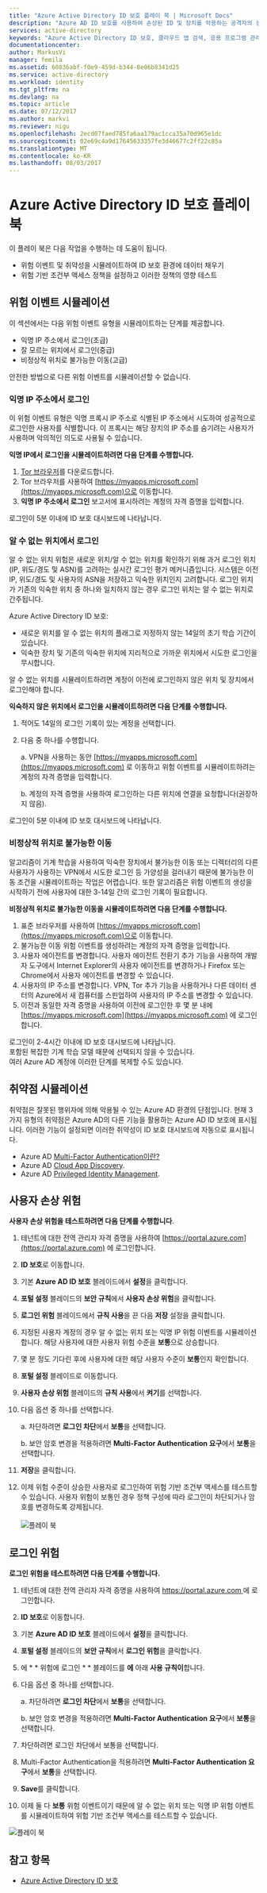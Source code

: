 ```yaml
---
title: "Azure Active Directory ID 보호 플레이 북 | Microsoft Docs"
description: "Azure AD ID 보호를 사용하여 손상된 ID 및 장치를 악용하는 공격자의 능력을 제한하고 이전에 손상이 우려되거나 손상된 ID 또는 장치를 보호할 수 있는 방법을 알아봅니다."
services: active-directory
keywords: "Azure Active Directory ID 보호, 클라우드 앱 검색, 응용 프로그램 관리, 보안, 위험, 위험 수준, 취약점, 보안 정책"
documentationcenter: 
author: MarkusVi
manager: femila
ms.assetid: 60836abf-f0e9-459d-b344-8e06b8341d25
ms.service: active-directory
ms.workload: identity
ms.tgt_pltfrm: na
ms.devlang: na
ms.topic: article
ms.date: 07/12/2017
ms.author: markvi
ms.reviewer: nigu
ms.openlocfilehash: 2ecd07faed785fa6aa179ac1cca35a70d965e1dc
ms.sourcegitcommit: 02e69c4a9d17645633357fe3d46677c2ff22c85a
ms.translationtype: MT
ms.contentlocale: ko-KR
ms.lasthandoff: 08/03/2017
---
```

# <a name="azure-active-directory-identity-protection-playbook"></a>Azure Active Directory ID 보호 플레이 북
이 플레이 북은 다음 작업을 수행하는 데 도움이 됩니다.

* 위험 이벤트 및 취약성을 시뮬레이트하여 ID 보호 환경에 데이터 채우기
* 위험 기반 조건부 액세스 정책을 설정하고 이러한 정책의 영향 테스트

## <a name="simulating-risk-events"></a>위험 이벤트 시뮬레이션
이 섹션에서는 다음 위험 이벤트 유형을 시뮬레이트하는 단계를 제공합니다.

* 익명 IP 주소에서 로그인(초급)
* 잘 모르는 위치에서 로그인(중급)
* 비정상적 위치로 불가능한 이동(고급)

안전한 방법으로 다른 위험 이벤트를 시뮬레이션할 수 없습니다.

### <a name="sign-ins-from-anonymous-ip-addresses"></a>익명 IP 주소에서 로그인
이 위험 이벤트 유형은 익명 프록시 IP 주소로 식별된 IP 주소에서 시도하여 성공적으로 로그인한 사용자를 식별합니다. 이 프록시는 해당 장치의 IP 주소를 숨기려는 사용자가 사용하며 악의적인 의도로 사용될 수 있습니다.

**익명 IP에서 로그인을 시뮬레이트하려면 다음 단계를 수행합니다.**

1. [Tor 브라우저](https://www.torproject.org/projects/torbrowser.html.en)를 다운로드합니다.
2. Tor 브라우저를 사용하여 [https://myapps.microsoft.com](https://myapps.microsoft.com)으로 이동합니다.   
3. **익명 IP 주소에서 로그인** 보고서에 표시하려는 계정의 자격 증명을 입력합니다.

로그인이 5분 이내에 ID 보호 대시보드에 나타납니다. 

### <a name="sign-ins-from-unfamiliar-locations"></a>알 수 없는 위치에서 로그인
알 수 없는 위치 위험은 새로운 위치/알 수 없는 위치를 확인하기 위해 과거 로그인 위치(IP, 위도/경도 및 ASN)를 고려하는 실시간 로그인 평가 메커니즘입니다. 시스템은 이전 IP, 위도/경도 및 사용자의 ASN을 저장하고 익숙한 위치인지 고려합니다. 로그인 위치가 기존의 익숙한 위치 중 하나와 일치하지 않는 경우 로그인 위치는 알 수 없는 위치로 간주됩니다.

Azure Active Directory ID 보호:  

* 새로운 위치를 알 수 없는 위치의 플래그로 지정하지 않는 14일의 초기 학습 기간이 있습니다.
* 익숙한 장치 및 기존의 익숙한 위치에 지리적으로 가까운 위치에서 시도한 로그인을 무시합니다.

알 수 없는 위치를 시뮬레이트하려면 계정이 이전에 로그인하지 않은 위치 및 장치에서 로그인해야 합니다. 

**익숙하지 않은 위치에서 로그인을 시뮬레이트하려면 다음 단계를 수행합니다.**

1. 적어도 14일의 로그인 기록이 있는 계정을 선택합니다. 
2. 다음 중 하나를 수행합니다.
   
   a. VPN을 사용하는 동안 [https://myapps.microsoft.com](https://myapps.microsoft.com) 로 이동하고 위험 이벤트를 시뮬레이트하려는 계정의 자격 증명을 입력합니다.
   
   b. 계정의 자격 증명을 사용하여 로그인하는 다른 위치에 연결을 요청합니다(권장하지 않음).

로그인이 5분 이내에 ID 보호 대시보드에 나타납니다.

### <a name="impossible-travel-to-atypical-location"></a>비정상적 위치로 불가능한 이동
알고리즘이 기계 학습을 사용하여 익숙한 장치에서 불가능한 이동 또는 디렉터리의 다른 사용자가 사용하는 VPN에서 시도한 로그인 등 가양성을 걸러내기 때문에 불가능한 이동 조건을 시뮬레이트하는 작업은 어렵습니다. 또한 알고리즘은 위험 이벤트의 생성을 시작하기 전에 사용자에 대한 3-14일 간의 로그인 기록이 필요합니다.

**비정상적 위치로 불가능한 이동을 시뮬레이트하려면 다음 단계를 수행합니다.**

1. 표준 브라우저를 사용하여 [https://myapps.microsoft.com](https://myapps.microsoft.com)으로 이동합니다.  
2. 불가능한 이동 위험 이벤트를 생성하려는 계정의 자격 증명을 입력합니다.
3. 사용자 에이전트를 변경합니다. 사용자 에이전트 전환기 추가 기능을 사용하여 개발자 도구에서 Internet Explorer의 사용자 에이전트를 변경하거나 Firefox 또는 Chrome에서 사용자 에이전트를 변경할 수 있습니다.
4. 사용자의 IP 주소를 변경합니다. VPN, Tor 추가 기능을 사용하거나 다른 데이터 센터의 Azure에서 새 컴퓨터를 스핀업하여 사용자의 IP 주소를 변경할 수 있습니다.
5. 이전과 동일한 자격 증명을 사용하여 이전에 로그인한 후 몇 분 내에 [https://myapps.microsoft.com](https://myapps.microsoft.com) 에 로그인합니다.

로그인이 2-4시간 이내에 ID 보호 대시보드에 나타납니다.<br>
포함된 복잡한 기계 학습 모델 때문에 선택되지 않을 수 있습니다.<br> 여러 Azure AD 계정에 이러한 단계를 복제할 수도 있습니다.

## <a name="simulating-vulnerabilities"></a>취약점 시뮬레이션
취약점은 잘못된 행위자에 의해 악용될 수 있는 Azure AD 환경의 단점입니다. 현재 3가지 유형의 취약점은 Azure AD의 다른 기능을 활용하는 Azure AD ID 보호에 표시됩니다. 이러한 기능이 설정되면 이러한 취약성이 ID 보호 대시보드에 자동으로 표시됩니다.

* Azure AD [Multi-Factor Authentication이란?](../multi-factor-authentication/multi-factor-authentication.md)
* Azure AD [Cloud App Discovery](active-directory-cloudappdiscovery-whatis.md).
* Azure AD [Privileged Identity Management](active-directory-privileged-identity-management-configure.md). 

## <a name="user-compromise-risk"></a>사용자 손상 위험
**사용자 손상 위험을 테스트하려면 다음 단계를 수행합니다**.

1. 테넌트에 대한 전역 관리자 자격 증명을 사용하여 [https://portal.azure.com](https://portal.azure.com) 에 로그인합니다.
2. **ID 보호**로 이동합니다. 
3. 기본 **Azure AD ID 보호** 블레이드에서 **설정**을 클릭합니다. 
4. **포털 설정** 블레이드의 **보안 규칙**에서 **사용자 손상 위험**을 클릭합니다. 
5. **로그인 위험** 블레이드에서 **규칙 사용**을 끈 다음 **저장** 설정을 클릭합니다.
6. 지정된 사용자 계정의 경우 알 수 없는 위치 또는 익명 IP 위험 이벤트를 시뮬레이션합니다. 해당 사용자에 대한 사용자 위험 수준을 **보통**으로 상승합니다.
7. 몇 분 정도 기다린 후에 사용자에 대한 해당 사용자 수준이 **보통**인지 확인합니다.
8. **포털 설정** 블레이드로 이동합니다.
9. **사용자 손상 위험** 블레이드의 **규칙 사용**에서 **켜기**를 선택합니다. 
10. 다음 옵션 중 하나를 선택합니다.
    
    a. 차단하려면 **로그인 차단**에서 **보통**을 선택합니다.
    
    b. 보안 암호 변경을 적용하려면 **Multi-Factor Authentication 요구**에서 **보통**을 선택합니다.
11. **저장**을 클릭합니다.
12. 이제 위험 수준이 상승한 사용자로 로그인하여 위험 기반 조건부 액세스를 테스트할 수 있습니다. 사용자 위험이 보통인 경우 정책 구성에 따라 로그인이 차단되거나 암호를 변경하도록 강제됩니다. 
    <br><br>
    ![플레이 북](./media/active-directory-identityprotection-playbook/201.png "플레이 북")
    <br>

## <a name="sign-in-risk"></a>로그인 위험
**로그인 위험을 테스트하려면 다음 단계를 수행합니다.**

1. 테넌트에 대한 전역 관리자 자격 증명을 사용하여 [https://portal.azure.com ](https://portal.azure.com) 에 로그인합니다.
2. **ID 보호**로 이동합니다.
3. 기본 **Azure AD ID 보호** 블레이드에서 **설정**을 클릭합니다. 
4. **포털 설정** 블레이드의 **보안 규칙**에서 **로그인 위험**을 클릭합니다.
5. 에 * * 위험에 로그인 * * 블레이드를 **에** 아래 **사용 규칙이**합니다. 
6. 다음 옵션 중 하나를 선택합니다.
   
   a. 차단하려면 **로그인 차단**에서 **보통**을 선택합니다.
   
   b. 보안 암호 변경을 적용하려면 **Multi-Factor Authentication 요구**에서 **보통**을 선택합니다.
7. 차단하려면 로그인 차단에서 보통을 선택합니다.
8. Multi-Factor Authentication을 적용하려면 **Multi-Factor Authentication 요구**에서 **보통**을 선택합니다.
9. **Save**를 클릭합니다.
10. 이제 둘 다 **보통** 위험 이벤트이기 때문에 알 수 없는 위치 또는 익명 IP 위험 이벤트를 시뮬레이트하여 위험 기반 조건부 액세스를 테스트할 수 있습니다.


![플레이 북](./media/active-directory-identityprotection-playbook/200.png "플레이 북")


## <a name="see-also"></a>참고 항목
* [Azure Active Directory ID 보호](active-directory-identityprotection.md)

